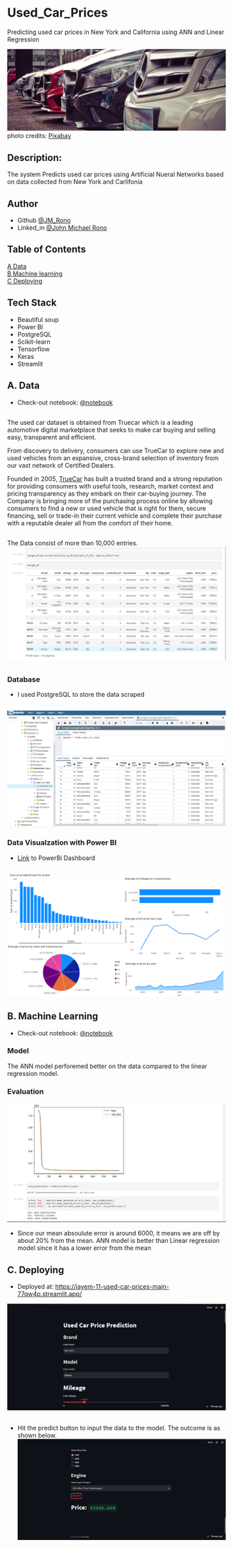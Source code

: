 # Used_Car_Prices
Predicting used car prices in New York and California using ANN and Linear Regression

![car](https://github.com/Jayem-11/Used_Car_Prices/blob/main/car.jpg)
photo credits: [Pixabay](http://pixabay.com/)  

## Description: 
The system Predicts used car prices using Artificial Nueral Networks based on data collected from New York and Carlifonia

## Author
- Github [@JM_Rono](https://github.com/Jayem-11)
- Linked_in [@John Michael Rono](https://www.linkedin.com/in/john-michael-rono-26a2b6183/?lipi=urn%3Ali%3Apage%3Ad_flagship3_feed%3BGItpY4FbT0mUzd4XQz%2FwxQ%3D%3D)

## Table of Contents
[A Data](#dt) <br>
[B Machine learning](#ml) <br>
[C Deploying](#dp) <br>

## Tech Stack
- Beautiful soup
- Power BI
- PostgreSQL
- Scikit-learn
- Tensorflow
- Keras
- Streamlit


## <span id="dt">A. Data </span>

- Check-out notebook:  [@notebook](https://github.com/Jayem-11/Used_Car_Prices/blob/main/Data/scrap_data_from_web.ipynb)

## 
The used car dataset is obtained from Truecar which is a leading automotive digital marketplace that seeks to make car buying and selling easy, transparent and efficient.

From discovery to delivery, consumers can use TrueCar to explore new and used vehicles from an expansive, cross-brand selection of inventory from our vast network of Certified Dealers.

Founded in 2005, [TrueCar](https://www.truecar.com/) has built a trusted brand and a strong reputation for providing consumers with useful tools, research, market context and pricing transparency as they embark on their car-buying journey. The Company is bringing more of the purchasing process online by allowing consumers to find a new or used vehicle that is right for them, secure financing, sell or trade-in their current vehicle and complete their purchase with a reputable dealer all from the comfort of their home.


##
The Data consist of more than 10,000 entries.
![Jupyter notebook example](https://github.com/Jayem-11/Used_Car_Prices/blob/main/Data/df.png)
## 

### Database 
- I used PostgreSQL to store the data scraped
## 
![Jupyter notebook example](https://github.com/Jayem-11/Used_Car_Prices/blob/main/Data/database.png)

### Data Visualzation with Power BI
- [Link](https://app.powerbi.com/groups/me/reports/c6ea12d6-be64-4ee2-b66f-3773ceaeb40c/ReportSection?bookmarkGuid=902dc690-13cb-4264-a634-939f6cab8e97&bookmarkUsage=1&ctid=0765532a-06c1-4f0f-9f39-394689f5f8fe&fromEntryPoint=export) to PowerBi Dashboard
## 
![Jupyter notebook example](https://github.com/Jayem-11/Used_Car_Prices/blob/main/Data/powerbi_visuals.png)

## 
## <span id="ml">B. Machine Learning </span>

- Check-out notebook:  [@notebook](https://github.com/Jayem-11/Used_Car_Prices/blob/main/Machine_learning/used_car_prices.ipynb)

### Model

The ANN model perforemed better on the data compared to the linear regression model.

### Evaluation

![Jupyter notebook example](https://github.com/Jayem-11/Used_Car_Prices/blob/main/Machine_learning/result.png)


- Since our mean absoulute error is around 6000, it means we are off by about 20% from the mean. ANN model is better than Linear regression model since it has a lower error from the mean

## <span id="dp"> C. Deploying </span>

- Deployed at: https://jayem-11-used-car-prices-main-77qw4p.streamlit.app/

![Jupyter notebook example](https://github.com/Jayem-11/Used_Car_Prices/blob/main/deployed1.png)

## 

- Hit the predict button to input the data to the model. The outcome is as shown below.
![Jupyter notebook example](https://github.com/Jayem-11/Used_Car_Prices/blob/main/deployed2.png)






























